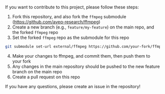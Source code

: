 If you want to contribute to this project, please follow these steps:

1. Fork this repository, and also fork the `ffmpeg` submodule (https://github.com/aveq-research/ffmpeg)
2. Create a new branch (e.g., `feature/my-feature`) on the main repo, and the forked `ffmpeg` repo
3. Set the forked `ffmpeg` repo as the submodule for this repo

```bash
git submodule set-url external/ffmpeg https://github.com/your-fork/ffmpeg
```

4. Make your changes to ffmpeg, and commit them, then push them to your fork
5. Any changes in the main repository should be pushed to the new feature branch on the main repo
6. Create a pull request on this repo

If you have any questions, please create an issue in the repository!
